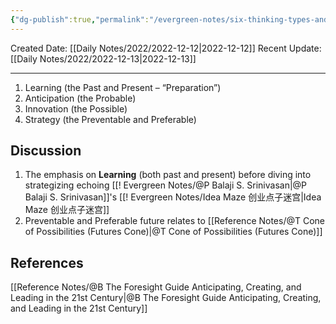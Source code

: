 ```yaml
---
{"dg-publish":true,"permalink":"/evergreen-notes/six-thinking-types-and-four-foresight-skills-6-4/"}
---
```



Created Date: [[Daily Notes/2022/2022-12-12\|2022-12-12]]
Recent Update:  [[Daily Notes/2022/2022-12-13\|2022-12-13]]

---

1. Learning (the Past and Present  – “Preparation”)
2. Anticipation (the Probable)
3. Innovation (the Possible)
4. Strategy (the Preventable and Preferable)

## Discussion
1. The emphasis on **Learning** (both past and present) before diving into strategizing echoing [[! Evergreen Notes/@P Balaji S. Srinivasan\|@P Balaji S. Srinivasan]]'s [[! Evergreen Notes/Idea Maze 创业点子迷宫\|Idea Maze 创业点子迷宫]]
2. Preventable and Preferable future relates to [[Reference Notes/@T Cone of Possibilities (Futures Cone)\|@T Cone of Possibilities (Futures Cone)]]





## References
[[Reference Notes/@B The Foresight Guide Anticipating, Creating, and Leading in the 21st Century\|@B The Foresight Guide Anticipating, Creating, and Leading in the 21st Century]]
